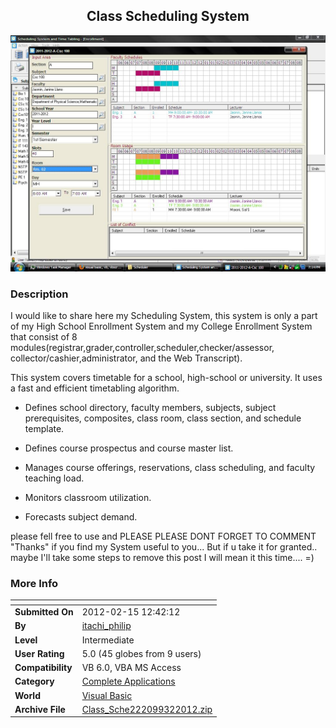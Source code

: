 ﻿<div align="center">

## Class Scheduling System

<img src="PIC2012196739208.JPG">
</div>

### Description

I would like to share here my Scheduling System, this system is only a part of my High School Enrollment System and my College Enrollment System that consist of 8 modules(registrar,grader,controller,scheduler,checker/assessor, collector/cashier,administrator, and the Web Transcript).

This system covers timetable for a school, high-school or university. It uses a fast and efficient timetabling algorithm.

- Defines school directory, faculty members, subjects, subject prerequisites, composites, class room, class section, and schedule template.

- Defines course prospectus and course master list.

- Manages course offerings, reservations, class scheduling, and faculty teaching load.

- Monitors classroom utilization.

- Forecasts subject demand.

please fell free to use and PLEASE PLEASE DONT FORGET TO COMMENT "Thanks" if you find my System useful to you... But if u take it for granted.. maybe I'll take some steps to remove this post I will mean it this time.... =)
 
### More Info
 


<span>             |<span>
---                |---
**Submitted On**   |2012-02-15 12:42:12
**By**             |[itachi\_philip](https://github.com/Planet-Source-Code/PSCIndex/blob/master/ByAuthor/itachi-philip.md)
**Level**          |Intermediate
**User Rating**    |5.0 (45 globes from 9 users)
**Compatibility**  |VB 6\.0, VBA MS Access
**Category**       |[Complete Applications](https://github.com/Planet-Source-Code/PSCIndex/blob/master/ByCategory/complete-applications__1-27.md)
**World**          |[Visual Basic](https://github.com/Planet-Source-Code/PSCIndex/blob/master/ByWorld/visual-basic.md)
**Archive File**   |[Class\_Sche222099322012\.zip](https://github.com/Planet-Source-Code/itachi-philip-class-scheduling-system__1-74238/archive/master.zip)








